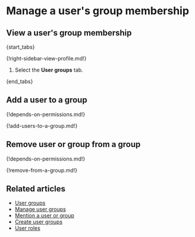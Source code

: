 # Manage a user's group membership

## View a user's group membership

{start_tabs}

{!right-sidebar-view-profile.md!}

1. Select the **User groups** tab.

{end_tabs}

## Add a user to a group

{!depends-on-permissions.md!}

{!add-users-to-a-group.md!}

## Remove user or group from a group

{!depends-on-permissions.md!}

{!remove-from-a-group.md!}

## Related articles

* [User groups](/help/user-groups)
* [Manage user groups](/help/user-groups)
* [Mention a user or group](/help/mention-a-user-or-group)
* [Create user groups](/help/create-user-groups)
* [User roles](/help/user-roles)

[configure-invites]: /help/configure-who-can-invite-to-channels
